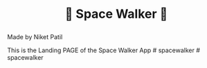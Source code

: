 # <p align="center">🌌 Space Walker 🌌</p>
Made by Niket Patil

This is the Landing PAGE  of the Space Walker App #   s p a c e w a l k e r  
 #   s p a c e w a l k e r  
 